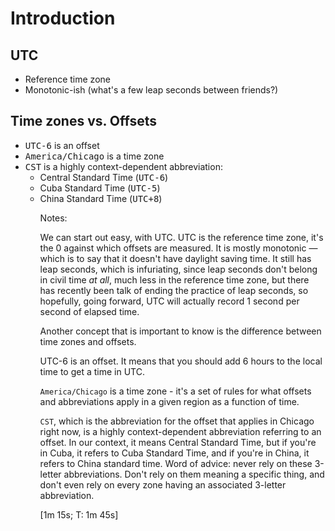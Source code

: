 # Introduction

## UTC

- Reference time zone
- Monotonic-ish (what's a few leap seconds between friends?)

## Time zones vs. Offsets <!-- .element: class="fragment" data-fragment-index="1" -->

<ul class="fragment" data-fragment-index="1">
    <li><tt>UTC-6</tt> is an offset</li>
    <li><tt>America/Chicago</tt> is a time zone</tt></li>
    <li><tt>CST</tt> is a highly context-dependent abbreviation:
        <ul>
            <li>Central Standard Time (<tt>UTC-6</tt>)</li>
            <li>Cuba Standard Time (<tt>UTC-5</tt>)</li>
            <li>China Standard Time (<tt>UTC+8</tt>)</li>
        </ul>
    </li>
<ul>

Notes:

We can start out easy, with UTC. UTC is the reference time zone, it's the 0 against which offsets are measured. It is mostly monotonic — which is to say that it doesn't have daylight saving time. It still has leap seconds, which is infuriating, since leap seconds don't belong in civil time *at all*, much less in the reference time zone, but there has recently been talk of ending the practice of leap seconds, so hopefully, going forward, UTC will actually record 1 second per second of elapsed time.

Another concept that is important to know is the difference between time zones and offsets.

UTC-6 is an offset. It means that you should add 6 hours to the local time to get a time in UTC.

`America/Chicago` is a time zone - it's a set of rules for what offsets and abbreviations apply in a given region as a function of time.

`CST`, which is the abbreviation for the offset that applies in Chicago right now, is a highly context-dependent abbreviation referring to an offset. In our context, it means Central Standard Time, but if you're in Cuba, it refers to Cuba Standard Time, and if you're in China, it refers to China standard time. Word of advice: never rely on these 3-letter abbreviations. Don't rely on them meaning a specific thing, and don't even rely on every zone having an associated 3-letter abbreviation.

[1m 15s; T: 1m 45s]
